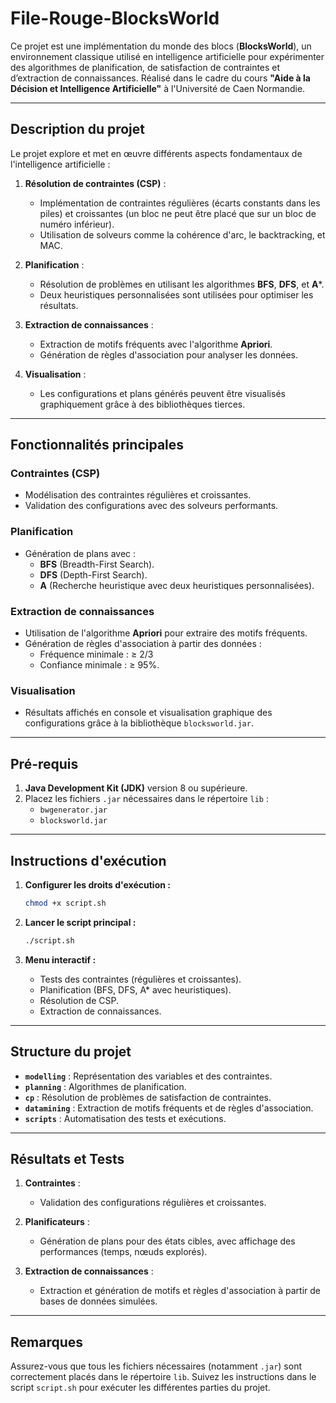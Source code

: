 # File-Rouge-BlocksWorld

Ce projet est une implémentation du monde des blocs (**BlocksWorld**), un environnement classique utilisé en intelligence artificielle pour expérimenter des algorithmes de planification, de satisfaction de contraintes et d’extraction de connaissances. Réalisé dans le cadre du cours **"Aide à la Décision et Intelligence Artificielle"** à l'Université de Caen Normandie.

---

## Description du projet

Le projet explore et met en œuvre différents aspects fondamentaux de l'intelligence artificielle :
1. **Résolution de contraintes (CSP)** :
   - Implémentation de contraintes régulières (écarts constants dans les piles) et croissantes (un bloc ne peut être placé que sur un bloc de numéro inférieur).
   - Utilisation de solveurs comme la cohérence d'arc, le backtracking, et MAC.

2. **Planification** :
   - Résolution de problèmes en utilisant les algorithmes **BFS**, **DFS**, et **A***.
   - Deux heuristiques personnalisées sont utilisées pour optimiser les résultats.

3. **Extraction de connaissances** :
   - Extraction de motifs fréquents avec l'algorithme **Apriori**.
   - Génération de règles d'association pour analyser les données.

4. **Visualisation** :
   - Les configurations et plans générés peuvent être visualisés graphiquement grâce à des bibliothèques tierces.

---

## Fonctionnalités principales

### **Contraintes (CSP)**
- Modélisation des contraintes régulières et croissantes.
- Validation des configurations avec des solveurs performants.

### **Planification**
- Génération de plans avec :
  - **BFS** (Breadth-First Search).
  - **DFS** (Depth-First Search).
  - **A** (Recherche heuristique avec deux heuristiques personnalisées).

### **Extraction de connaissances**
- Utilisation de l'algorithme **Apriori** pour extraire des motifs fréquents.
- Génération de règles d'association à partir des données :
  - Fréquence minimale : ≥ 2/3
  - Confiance minimale : ≥ 95%.

### **Visualisation**
- Résultats affichés en console et visualisation graphique des configurations grâce à la bibliothèque `blocksworld.jar`.

---

## Pré-requis

1. **Java Development Kit (JDK)** version 8 ou supérieure.
2. Placez les fichiers `.jar` nécessaires dans le répertoire `lib` :
   - `bwgenerator.jar`
   - `blocksworld.jar`

---

## Instructions d'exécution

1. **Configurer les droits d'exécution :**
   ```bash
   chmod +x script.sh
   ```

2. **Lancer le script principal :**
   ```bash
   ./script.sh
   ```

3. **Menu interactif :**
   - Tests des contraintes (régulières et croissantes).
   - Planification (BFS, DFS, A* avec heuristiques).
   - Résolution de CSP.
   - Extraction de connaissances.

---

## Structure du projet

- **`modelling`** : Représentation des variables et des contraintes.
- **`planning`** : Algorithmes de planification.
- **`cp`** : Résolution de problèmes de satisfaction de contraintes.
- **`datamining`** : Extraction de motifs fréquents et de règles d'association.
- **`scripts`** : Automatisation des tests et exécutions.

---

## Résultats et Tests

1. **Contraintes** :
   - Validation des configurations régulières et croissantes.

2. **Planificateurs** :
   - Génération de plans pour des états cibles, avec affichage des performances (temps, nœuds explorés).

3. **Extraction de connaissances** :
   - Extraction et génération de motifs et règles d'association à partir de bases de données simulées.

---

## Remarques
Assurez-vous que tous les fichiers nécessaires (notamment `.jar`) sont correctement placés dans le répertoire `lib`. Suivez les instructions dans le script `script.sh` pour exécuter les différentes parties du projet.

